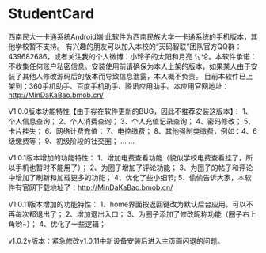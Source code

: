 # StudentCard
西南民大一卡通系统Android端
此软件为西南民族大学一卡通系统的手机版本，其他学校暂不支持。
有兴趣的朋友可以加入本校的“天码智联”团队官方QQ群：439682686，或者关注我的个人微博：小玲子的太阳和月亮 讨论。本软件承诺：不收集任何账户私密信息。安装使用前请确保为本人上架的版本，如果某人由于安装了其他人修改源码后的版本而导致信息泄露，本人概不负责。
目前本软件已上架到：360手机助手、百度手机助手、腾讯应用助手。本应用官网地址：http://MinDaKaBao.bmob.cn/ 

V1.0.0版本功能特性【由于存在软件更新的BUG，因此不推荐安装这版本】：
1、个人信息查询；
2、个人消费查询；
3、个人充值记录查询；
4、密码修改；
5、卡片挂失；
6、网络计费充值；
7、电控缴费；
8、其他强制类缴费，例如：4、6级缴费等；
9、初级阶段的社交圈；
... ... 

V1.0.1版本增加的功能特性：
1、增加电费查看功能（貌似学校电费查看挂了，所以手机也暂时不能用了）；
2、为圈子增加了评论功能；
3、为圈子的帖子和评论中增加了刷新和加载更多的功能；
4、优化了些小细节;
5、偷偷告诉大家，本软件有官网下载地址了：http://MinDaKaBao.bmob.cn/ 

V1.0.11版本增加的功能特性：
1、home界面按返回键改为默认后台应用，可以不再每次都退出了；
2、增加退出入口；
3、为圈子添加了修改昵称功能（圈子右上角哟~）；
4、优化了一些逻辑；

v1.0.2v版本：紧急修改v1.0.11中新设备安装后进入主页面闪退的问题。


